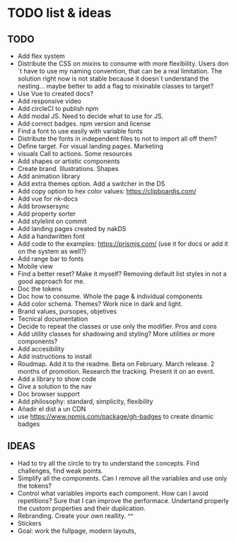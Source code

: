 # TODO list & ideas

## TODO

- Add flex system
- Distribute the CSS on mixins to consume with more flexibility. Users don´t have to use my naming convention, that can be a real limitation. The solution right now is not stable because it doesn´t understand the nesting... maybe better to add a flag to mixinable classes to target?
- Use Vue to created docs?
- Add responsive video
- Add circleCI to publish npm
- Add modal JS. Need to decide what to use for JS.
- Add correct badges. npm version and license
- Find a font to use easily with variable fonts
- Distribute the fonts in independent files to not to import all off them?
- Define target. For visual landing pages. Marketing
- visuals Call to actions. Some resources
- Add shapes or artistic components
- Create brand. Illustrations. Shapes
- Add animation library
- Add extra themes option. Add a switcher in the DS
- Add copy option to hex color values: https://clipboardjs.com/
- Add vue for nk-docs
- Add browsersync
- Add property sorter
- Add stylelint on commit
- Add landing pages created by nakDS
- Add a handwritten font
- Add code to the examples: https://prismjs.com/ (use it for docs or add it on the system as well?)
- Add range bar to fonts
- Mobile view
- Find a better reset? Make it myself? Removing default list styles in not a good approach for me.
- Doc the tokens
- Doc how to consume. Whole the page & individual components
- Add color schema. Themes? Work nice in dark and light.
- Brand values, pursopes, objetives
- Tecnical documentation
- Decide to repeat the classes or use only the modifier. Pros and cons
- Add utility classes for shadowing and styling? More utilities or more components?
- Add accesibility 
- Add instructions to install
- Roudmap. Add it to the readme. Beta on February. March release. 2 months of promotion. Research the tracking. Present it on an event.
- Add a library to show code
- Give a solution to the nav
- Doc browser support
- Add philosophy: standard, simplicity, flexibility
- Añadir el dist a un CDN
- use https://www.npmjs.com/package/gh-badges to create dinamic badges

## IDEAS
- Had to try all the circle to try to understand the concepts. Find challenges, find weak points.
- Simplify all the components. Can I remove all the variables and use only the tokens?
- Control what variables imports each component. How can I avoid repetitions? Sure that I can improve the performace. Undertand properly the custom properties and their duplication.
- Rebranding. Create your own reallity. ^^
- Stickers
- Goal: work the fullpage, modern layouts, 